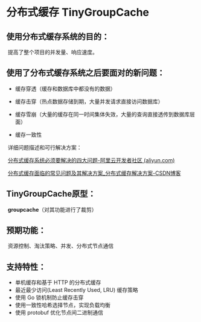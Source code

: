 # 分布式缓存 TinyGroupCache

## 使用分布式缓存系统的目的：

​	提高了整个项目的并发量、响应速度。

## 使用了分布式缓存系统之后要面对的新问题：

- 缓存穿透（缓存和数据库中都没有的数据）

- 缓存击穿（热点数据存储到期，大量并发请求直接访问数据库）

- 缓存雪崩（大量的缓存在同一时间集体失效，大量的查询直接透传到数据库层面）
- 缓存一致性

​	详细问题描述和可行解决方案：

​		[分布式缓存系统必须要解决的四大问题-阿里云开发者社区 (aliyun.com)](https://developer.aliyun.com/article/1009128)

​		[分布式缓存面临的常见问题及其解决方案_分布式缓存解决方案-CSDN博客](https://blog.csdn.net/c15158032319/article/details/117848048)

## TinyGroupCache原型：

​	 **groupcache**（对其功能进行了裁剪）

## 预期功能：

​	资源控制、淘汰策略、并发、分布式节点通信

## 支持特性：

- 单机缓存和基于 HTTP 的分布式缓存
- 最近最少访问(Least Recently Used, LRU) 缓存策略
- 使用 Go 锁机制防止缓存击穿
- 使用一致性哈希选择节点，实现负载均衡
- 使用 protobuf 优化节点间二进制通信